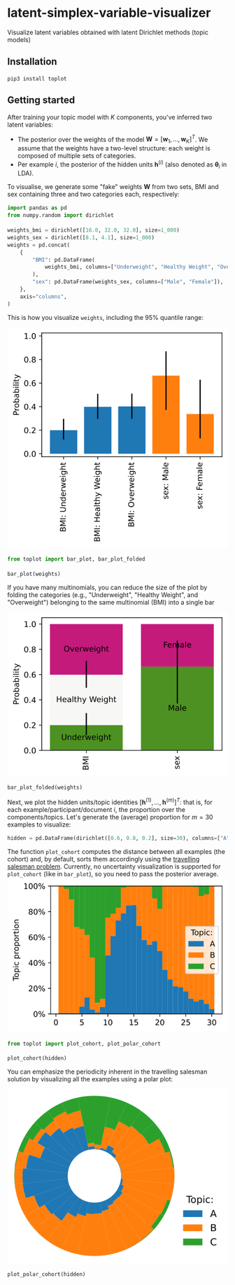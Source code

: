 # latent-simplex-variable-visualizer
Visualize latent variables obtained with latent Dirichlet methods (topic models)

## Installation
```
pip3 install toplot
```

## Getting started
After training your topic model with $K$ components, you've inferred two latent variables:
- The posterior over the weights of the model $\pmb{W} = [\pmb{w}_1, \dots, \pmb{w}_K]^T$. We assume that the weights have a two-level structure: each weight is composed of multiple sets of categories.
- Per example $i$, the posterior of the hidden units $\pmb{h}^{(i)}$ (also denoted as $\pmb{\theta}_i$ in LDA).

To visualise, we generate some "fake" weights $\pmb{W}$ from two sets, BMI and sex containing three and two categories each, respectively:
```python
import pandas as pd
from numpy.random import dirichlet

weights_bmi = dirichlet([16.0, 32.0, 32.0], size=1_000)
weights_sex = dirichlet([8.1, 4.1], size=1_000)
weights = pd.concat(
    {
        "BMI": pd.DataFrame(
            weights_bmi, columns=["Underweight", "Healthy Weight", "Overweight"]
        ),
        "sex": pd.DataFrame(weights_sex, columns=["Male", "Female"]),
    },
    axis="columns",
)
```
This is how you visualize `weights`, including the 95% quantile range:

![Visualization of topic weights with bar_plot.](gallery/figures/bar_plot.svg)
```python
from toplot import bar_plot, bar_plot_folded

bar_plot(weights)
```

If you have many multinomials, you can reduce the size of the plot by folding the categories (e.g., "Underweight", "Healthy Weight", and "Overweight") belonging to the same multinomial (BMI) into a single bar

![Visualization of topic weights with bar_plot_folded.](gallery/figures/bar_plot_folded.svg)
```python
bar_plot_folded(weights)
```

Next, we plot the hidden units/topic identities $[\pmb{h}^{(1)}, \dots, \pmb{h}^{(m)}]^T$: that is, for each example/participant/document $i$, the proportion over the components/topics. Let's generate the (average) proportion for $m=30$ examples to visualize:
```python
hidden = pd.DataFrame(dirichlet([0.6, 0.8, 0.2], size=30), columns=["A", "B", "C"])
```
The function `plot_cohort` computes the distance between all examples (the cohort) and, by default, sorts them accordingly using the [travelling salesman problem](https://en.wikipedia.org/wiki/Travelling_salesman_problem).
Currently, no uncertainty visualization is supported for `plot_cohort` (like in `bar_plot`), so you need to pass the posterior average.
![Visualization of hidden units, or topic identities, with plot_cohort](gallery/figures/plot_cohort.svg)

```python
from toplot import plot_cohort, plot_polar_cohort

plot_cohort(hidden)
```

You can emphasize the periodicity inherent in the travelling salesman solution by visualizing all the examples using a polar plot:

![Visualization of hidden units, or topic identities, emphasizing the periodicity with plot_polar_cohort](gallery/figures/plot_polar_cohort.svg)
```python
plot_polar_cohort(hidden)
```